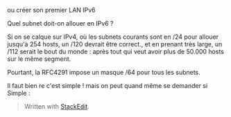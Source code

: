 
ou créer son premier LAN IPv6

Quel subnet doit-on allouer en IPv6 ?

Si on se calque sur IPv4, où les subnets courants sont en /24 pour allouer jusqu'à 254 hosts, un /120 devrait être correct., et en prenant très large, un /112 serait le bout du monde : après tout qui veut avoir plus de 50.000 hosts sur le même segment.

Pourtant, la RFC4291 impose un masque /64 pour tous les subnets.

Il faut bien re c'est simple ! mais on peut quand même se demander si 
Simple : 

> Written with [StackEdit](https://stackedit.io/).
<!--stackedit_data:
eyJoaXN0b3J5IjpbLTE0NzczMzA2OTYsODU5MzM1NTY2XX0=
-->